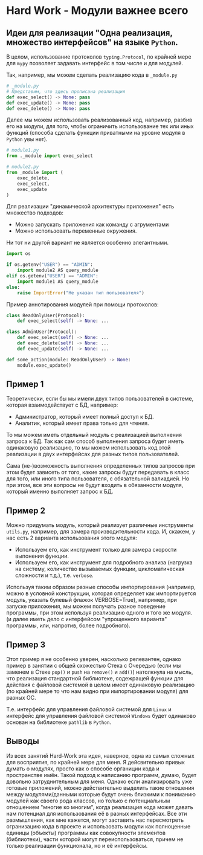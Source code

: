 # Hard Work - Модули важнее всего

## Идеи для реализации "Одна реализация, множество интерфейсов" на языке `Python`.

В целом, использование протоколов `typing.Protocol`, по крайней мере для `mypy` позволяет 
задавать интерфейс в том числе и для модулей.

Так, например, мы можем сделать реализацию кода в `_module.py`

```python
# _module.py
# Представим, что здесь прописана реализация
def exec_select() -> None: pass
def exec_update() -> None: pass
def exec_delete() -> None: pass
```

Далее мы можем использовать реализованный код,
например, разбив его на модули, для того, чтобы ограничить использование
тех или иных функций (способа сделать функции приватными на уровне модуля в `Python` увы нет).

```python
# module1.py
from ._module import exec_select
```

```python
# module2.py
from _module import (
    exec_delete, 
    exec_select,
    exec_update
)
```

Для реализации "динамической архитектуры приложения" есть множество подходов:

- Можно запускать приложения как команду с агрументами
- Можно использовать переменные окружения.

Ни тот ни другой вариант не является особенно элегантными.

```python
import os

if os.getenv("USER") == "ADMIN":
    import module2 AS query_module
elif os.getenv("USER") == "ADMIN":
    import module1 AS query_module
else:
    raise ImportError("Не указан тип пользователя")

```

Пример аннотирования модулей при помощи протоколов:

```python
class ReadOnlyUser(Protocol):
    def exec_select(self) -> None: ...

class AdminUser(Protocol):
    def exec_select(self) -> None: ...
    def exec_delete(self) -> None: ...
    def exec_update(self) -> None: ...

def some_action(module: ReadOnlyUser) -> None:
    module.exec_update()
```

## Пример 1

Теоретически, если бы мы имели двух типов пользователей в системе, которая взаимодействует с БД, например:

- Администратор, который имеет полный доступ к БД.
- Аналитик, который имеет права только для чтения.

То мы можем иметь отдельный модуль с реализацией выполнения запроса к БД.
Так как сам способ выполнения запроса будет иметь одинаковую реализацию, то
мы можем использовать код этой реализации в двух интерфейсах для разных типов пользователей.

Сама (не-)возможность выполнения определенных типов запросов при этом будет зависеть от того,
какие запросы будут передавать в класс для того, или иного типа пользователя, с обязательной валиадией.
Но при этом, все эти вопросы не будут входить в обязанности модуля, который именно выполняет запрос к БД.

## Пример 2

Можно придумать модуль, который реализует различные инструменты `utils.py`, например, для
замера производительности кода.
И, скажем, у нас есть 2 варианта использования этого модуля:

- Используем его, как инструмент только для замера скорости выпонения функции.
- Используем его, как инструмент для подробного анализа 
(нагрузка на систему, количество вызываемых функции, цикломатическая сложности и т.д.), т.е. `verbose`.

Используя таким образом разные способы импортирования (например, можно в условной конструкции, которая определяет
как импортируется модуль, указать булевый флажок VERBOSE=True), например, при запуске приложения, мы можем получать
разное поведение программы, при этом используя реализацию одного и того же модуля. (и далее иметь дело с интерфейсом
"упрощенного варианта" программы, или, напротив, более подробного).

## Пример 3

Этот пример я не особенно уверен, насколько релевантен, однако
пример в занятии с общей схожестью Стека с Очередью (если мы заменем в Стеке `pop()` и `push` на `remove()` и `add()`)
натолкнула на мысль, что реализация стандартной библиотеке, содежращей функции для действия с файловой системой
в целом имеет одинаковую реализацию (по крайней мере то что нам видно при импортировании модуля) для разных ОС.

Т.е. интерфейс для управления файловой системой для `Linux` и интерфейс для управления файловой системой `Windows` будет
одинаково основан на библиотеке `pathlib` в `Python`.


## Выводы

Из всех занятий Hard-Work эта идея, наверное, одна из самых сложных для восприятия, по крайней мере для меня.
Я дейсвительно привык думать о модулях, просто как о способе органиции кода и пространстве имён.
Такой подход к написанию программ, думаю, будет довольно затруднительным для меня. Однако если анализировать уже
готовые приложений, можно действительно выделить такие отношения между модулями/данными которые будут
очень близкими к пониманию модулей как своего рода классов, но только с потенциальным отношением "многие ко многим",
когда реализация кода может давать нам потенциал для использования её в разных интерфейсах. Все эти размышления, как
мне кажется, могут заставить нас пересмотреть огранизацию кода в проекте и использовать модули как полноценные единицы (объекты)
программы как совокупности элементов (библиотеки), части которой могут переиспользоваться, причем не только реализации
функционала, но и её интерфейсы.

